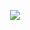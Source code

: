 <p align="center"><img src="https://lh3.googleusercontent.com/proxy/kSlw-CRaNnZvrTyCVhPw2dMsu6wdlZbPY4-fLQ1awrIpIQ8o_7GCE5gewfU2FxAeM6UOTDPwDCCngip_LNStM4Xq1j1L9L9mjh3no1mw79qc2DUAdo9HHv9nfbyu"></p>

